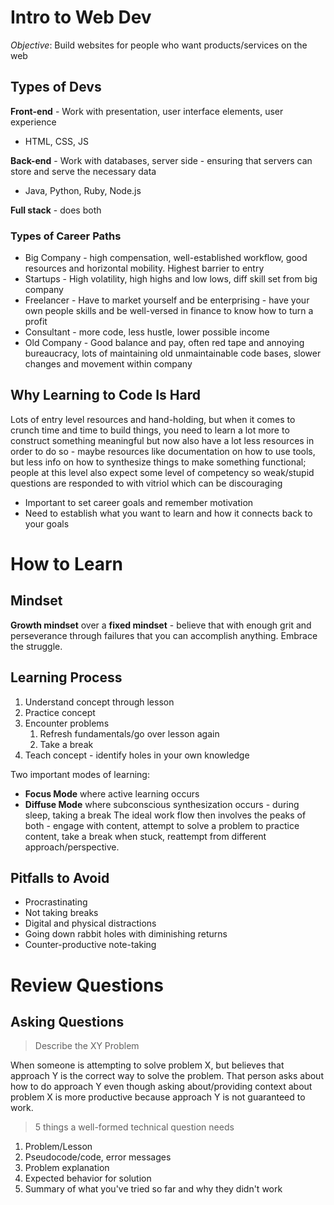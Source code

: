 # Intro to Web Dev
*Objective*: Build websites for people who want products/services on the web
## Types of Devs
**Front-end** - Work with presentation, user interface elements, user experience
- HTML, CSS, JS

**Back-end** - Work with databases, server side - ensuring that servers can store and serve the necessary data
- Java, Python, Ruby, Node.js

**Full stack** - does both
### Types of Career Paths
- Big Company - high compensation, well-established workflow, good resources and horizontal mobility. Highest barrier to entry
- Startups - High volatility, high highs and low lows, diff skill set from big company
- Freelancer - Have to market yourself and be enterprising - have your own people skills and be well-versed in finance to know how to turn a profit
- Consultant - more code, less hustle, lower possible income
- Old Company - Good balance and pay, often red tape and annoying bureaucracy, lots of maintaining old unmaintainable code bases, slower changes and movement within company
## Why Learning to Code Is Hard
Lots of entry level resources and hand-holding, but when it comes to crunch time and time to build things, you need to learn a lot more to construct something meaningful but now also have a lot less resources in order to do so - maybe resources like documentation on how to use tools, but less info on how to synthesize things to make something functional; people at this level also expect some level of competency so weak/stupid questions are responded to with vitriol which can be discouraging
- Important to set career goals and remember motivation
- Need to establish what you want to learn and how it connects back to your goals
# How to Learn

## Mindset
**Growth mindset** over a **fixed mindset** - believe that with enough grit and perseverance through failures that you can accomplish anything.
Embrace the struggle.
## Learning Process
1. Understand concept through lesson
2. Practice concept
3. Encounter problems
	1. Refresh fundamentals/go over lesson again
	2. Take a break
4. Teach concept - identify holes in your own knowledge

Two important modes of learning:
- **Focus Mode** where active learning occurs
- **Diffuse Mode** where subconscious synthesization occurs - during sleep, taking a break
The ideal work flow then involves the peaks of both - engage with content, attempt to solve a problem to practice content, take a break when stuck, reattempt from different approach/perspective.
## Pitfalls to Avoid
- Procrastinating
- Not taking breaks
- Digital and physical distractions
- Going down rabbit holes with diminishing returns
- Counter-productive note-taking

# Review Questions
## Asking Questions
> Describe the XY Problem

When someone is attempting to solve problem X, but believes that approach Y is the correct way to solve the problem. That person asks about how to do approach Y even though asking about/providing context about problem X is more productive because approach Y is not guaranteed to work.

> 5 things a well-formed technical question needs

1. Problem/Lesson
2. Pseudocode/code, error messages
3. Problem explanation
4. Expected behavior for solution
5. Summary of what you've tried so far and why they didn't work